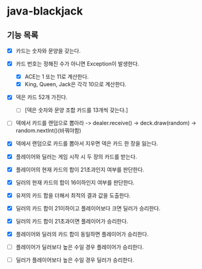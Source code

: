 # java-blackjack

## 기능 목록
- [X] 카드는 숫자와 문양을 갖는다.
- [X] 카드 번호는 정해진 수가 아니면 Exception이 발생한다.
  - [X] ACE는 1 또는 11로 계산한다.
  - [X] King, Queen, Jack은 각각 10으로 계산한다.
- [X] 덱은 카드 52개 가진다. 
  - [ ] [덱은 숫자와 문양 조합 카드를 13개씩 갖는다.]
- [ ] 덱에서 카드를 랜덤으로 뽑아라 -> dealer.receive() -> deck.draw(random) -> random.nextInt()(바꿔야함)
- [X] 덱에서 랜덤으로 카드를 뽑아서 지우면 덱은 카드 한 장을 잃는다.
- [X] 플레이어와 딜러는 게임 시작 시 두 장의 카드를 받는다.
- [X] 플레이어의 현재 카드의 합이 21초과인지 여부를 판단한다.
- [X] 딜러의 현재 카드의 합이 16이하인지 여부를 판단한다.
- [X] 유저의 카드 합을 더해서 최적의 결과 값을 도출한다.
- [X] 딜러의 카드 합이 21이하이고 플레이어보다 크면 딜러가 승리한다.
- [X] 딜러의 카드 합이 21초과이면 플레이어가 승리한다.
- [X] 플레이어와 딜러의 카드 합이 동일하면 플레이어가 승리한다.
- [ ] 플레이어가 딜러보다 높은 수일 경우 플레이어가 승리한다.
- [ ] 딜러가 플레이어보다 높은 수일 경우 딜러가 승리한다.

